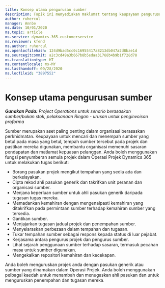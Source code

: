 ```yaml
---
title: Konsep utama pengurusan sumber
description: Topik ini menyediakan maklumat tentang keupayaan pengurusan sumber dalam Operasi Projek Microsoft Dynamics.
author: ruhercul
manager: Annbe
ms.date: 10/01/2020
ms.topic: article
ms.service: dynamics-365-customerservice
ms.reviewer: kfend
ms.author: ruhercul
ms.openlocfilehash: 124d9bad5cc0c16955417a8213db047a2d8bae1d
ms.sourcegitcommit: a2c3cd49a3b667b8b5edaa31788b4b9b1f728d78
ms.translationtype: HT
ms.contentlocale: ms-MY
ms.lasthandoff: 09/28/2020
ms.locfileid: "3897552"
---
```

# <a name="resource-management-key-concepts"></a>Konsep utama pengurusan sumber

_**Gunakan Pada:** Project Operations untuk senario berasaskan sumber/bukan stok, pelaksanaan Ringan - urusan untuk penginvoisan proforma_

Sumber merupakan aset paling penting dalam organisasi berasaskan perkhidmatan. Keupayaan untuk mencari dan menempah sumber yang betul pada masa yang betul, tempah sumber tersebut pada projek dan pastikan mereka digunakan, membantu organisasi memenuhi sasaran pendapatan dan matlamat kepuasan pelanggan. Anda boleh menggunakan fungsi penyumberan semula projek dalam Operasi Projek Dynamics 365 untuk melakukan tugas berikut:

- Borang pasukan projek mengikut tempahan yang sedia ada dan berkelayakan.
- Cipta rekod ahli pasukan generik dan takrifkan unit peranan dan organisasi sumber.
- Menjana keperluan sumber untuk ahli pasukan generik daripada tugasan tugas mereka.
- Memadankan kemahiran dengan mengenalpasti kemahiran yang ditakrifkan pada permintaan sumber terhadap kemahiran sumber yang tersedia.
- Gantikan sumber.
- Menjajarkan tugasan jadual projek dan penempahan sumber.
- Menyelaraskan perbezaan dalam tempahan dan tugasan.
- Tukar tempahan sumber sebagai respons kepada status di luar pejabat.
- Kerjasama antara pengurus projek dan pengurus sumber.
- Lihat sejarah penggunaan sumber terhadap sasaran, termasuk pecahan masa untuk sumber digunakan.
- Mengekalkan repositori kemahiran dan kecekapan.


Anda boleh menguruskan projek anda dengan pasukan generik atau sumber yang dinamakan dalam Operasi Projek. Anda boleh menggunakan pelbagai kaedah untuk menambah dan menugaskan ahli pasukan dan untuk menguruskan penempahan dan tugasan mereka. 
